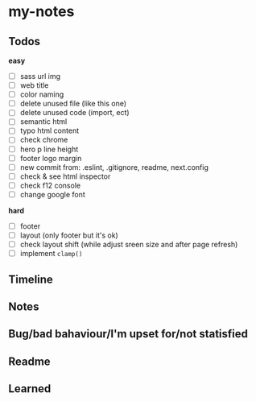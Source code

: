 # my-notes

## Todos
**easy**
- [ ] sass url img
- [ ] web title
- [ ] color naming
- [ ] delete unused file (like this one)
- [ ] delete unused code (import, ect)
- [ ] semantic html
- [ ] typo html content
- [ ] check chrome
- [ ] hero p line height
- [ ] footer logo margin
- [ ] new commit from: .eslint, .gitignore, readme, next.config
- [ ] check & see html inspector
- [ ] check f12 console
- [ ] change google font

**hard**
- [ ] footer
- [ ] layout (only footer but it's ok)
- [ ] check layout shift (while adjust sreen size and after page refresh)
- [ ] implement `clamp()`

## Timeline

## Notes

## Bug/bad bahaviour/I'm upset for/not statisfied

## Readme

## Learned

